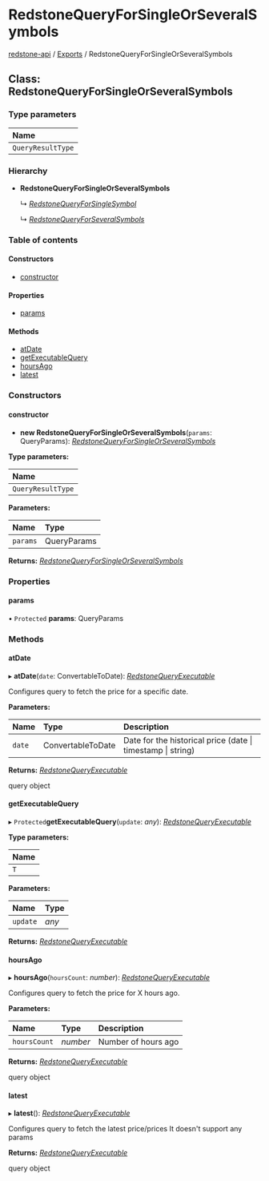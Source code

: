 # RedstoneQueryForSingleOrSeveralSymbols

[redstone-api](https://github.com/redstone-finance/redstone-docs/tree/e56f4e97ffe8229804276eb19e84c082fe4e179e/fluent-interface/README.md) / [Exports](https://github.com/redstone-finance/redstone-docs/tree/e56f4e97ffe8229804276eb19e84c082fe4e179e/fluent-interface/modules.md) / RedstoneQueryForSingleOrSeveralSymbols

## Class: RedstoneQueryForSingleOrSeveralSymbols

### Type parameters

| Name |
| :--- |
| `QueryResultType` |

### Hierarchy

* **RedstoneQueryForSingleOrSeveralSymbols**

  ↳ [_RedstoneQueryForSingleSymbol_](redstonequeryforsinglesymbol.md)

  ↳ [_RedstoneQueryForSeveralSymbols_](redstonequeryforseveralsymbols.md)

### Table of contents

#### Constructors

* [constructor](redstonequeryforsingleorseveralsymbols.md#constructor)

#### Properties

* [params](redstonequeryforsingleorseveralsymbols.md#params)

#### Methods

* [atDate](redstonequeryforsingleorseveralsymbols.md#atdate)
* [getExecutableQuery](redstonequeryforsingleorseveralsymbols.md#getexecutablequery)
* [hoursAgo](redstonequeryforsingleorseveralsymbols.md#hoursago)
* [latest](redstonequeryforsingleorseveralsymbols.md#latest)

### Constructors

#### constructor

* **new RedstoneQueryForSingleOrSeveralSymbols**\(`params`: QueryParams\): [_RedstoneQueryForSingleOrSeveralSymbols_](redstonequeryforsingleorseveralsymbols.md)

**Type parameters:**

| Name |
| :--- |
| `QueryResultType` |

**Parameters:**

| Name | Type |
| :--- | :--- |
| `params` | QueryParams |

**Returns:** [_RedstoneQueryForSingleOrSeveralSymbols_](redstonequeryforsingleorseveralsymbols.md)

### Properties

#### params

• `Protected` **params**: QueryParams

### Methods

#### atDate

▸ **atDate**\(`date`: ConvertableToDate\): [_RedstoneQueryExecutable_](redstonequeryexecutable.md)

Configures query to fetch the price for a specific date.

**Parameters:**

| Name | Type | Description |
| :--- | :--- | :--- |
| `date` | ConvertableToDate | Date for the historical price \(date \| timestamp \| string\) |

**Returns:** [_RedstoneQueryExecutable_](redstonequeryexecutable.md)

query object

#### getExecutableQuery

▸ `Protected`**getExecutableQuery**\(`update`: _any_\): [_RedstoneQueryExecutable_](redstonequeryexecutable.md)

**Type parameters:**

| Name |
| :--- |
| `T` |

**Parameters:**

| Name | Type |
| :--- | :--- |
| `update` | _any_ |

**Returns:** [_RedstoneQueryExecutable_](redstonequeryexecutable.md)

#### hoursAgo

▸ **hoursAgo**\(`hoursCount`: _number_\): [_RedstoneQueryExecutable_](redstonequeryexecutable.md)

Configures query to fetch the price for X hours ago.

**Parameters:**

| Name | Type | Description |
| :--- | :--- | :--- |
| `hoursCount` | _number_ | Number of hours ago |

**Returns:** [_RedstoneQueryExecutable_](redstonequeryexecutable.md)

query object

#### latest

▸ **latest**\(\): [_RedstoneQueryExecutable_](redstonequeryexecutable.md)

Configures query to fetch the latest price/prices It doesn't support any params

**Returns:** [_RedstoneQueryExecutable_](redstonequeryexecutable.md)

query object

